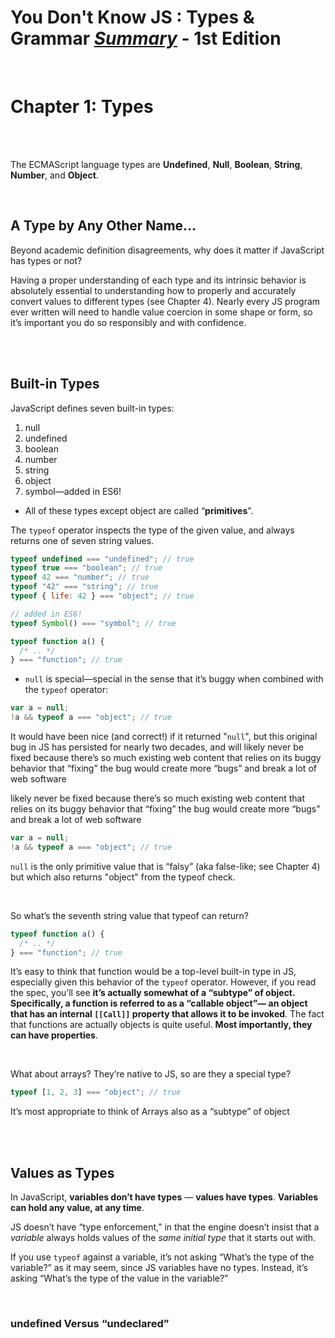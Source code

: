 # You Don't Know JS : Types & Grammar <ins>**_Summary_**</ins> - 1st Edition

<br>

# Chapter 1: Types

<br><br>

The ECMAScript language types are **Undefined**, **Null**, **Boolean**, **String**, **Number**, and **Object**.

<br>

## A Type by Any Other Name…

Beyond academic definition disagreements, why does it matter if JavaScript has types or not?

Having a proper understanding of each type and its intrinsic behavior is absolutely essential to understanding how to properly and accurately convert values to different types (see Chapter 4). Nearly every JS program ever written will need to handle value coercion in some shape or form, so it’s important you do so responsibly and
with confidence.

<br><br>

## Built-in Types

JavaScript defines seven built-in types:

1. null
2. undefined
3. boolean
4. number
5. string
6. object
7. symbol—added in ES6!

- All of these types except object are called “**primitives**”.

The `typeof` operator inspects the type of the given value, and always returns one of seven string values.

```js
typeof undefined === "undefined"; // true
typeof true === "boolean"; // true
typeof 42 === "number"; // true
typeof "42" === "string"; // true
typeof { life: 42 } === "object"; // true

// added in ES6!
typeof Symbol() === "symbol"; // true

typeof function a() {
  /* .. */
} === "function"; // true
```

- `null` is special—special in the sense that it’s buggy when combined with the `typeof` operator:

```js
var a = null;
!a && typeof a === "object"; // true
```

It would have been nice (and correct!) if it returned "`null`", but this original bug in JS has persisted for nearly two decades, and will likely never be fixed because there’s so much existing web content that relies on its buggy behavior that “fixing” the bug would create more “bugs” and break a lot of web software

likely never be fixed because there’s so much existing web content that relies on its buggy behavior that “fixing” the bug would create more “bugs” and break a lot of web software

```js
var a = null;
!a && typeof a === "object"; // true
```

`null` is the only primitive value that is “falsy” (aka false-like; see Chapter 4) but which also returns "object" from the typeof check.

<br>

So what’s the seventh string value that typeof can return?

```js
typeof function a() {
  /* .. */
} === "function"; // true
```

It’s easy to think that function would be a top-level built-in type in JS, especially given this behavior of the `typeof` operator. However, if you read the spec, you’ll see **it’s actually somewhat of a “subtype” of object. Specifically, a function is referred to as a “callable object”— an object that has an internal `[[Call]]` property that allows it to be invoked**. The fact that functions are actually objects is quite useful. **Most importantly, they can have properties**.

<br>

What about arrays? They’re native to JS, so are they a special type?

```js
typeof [1, 2, 3] === "object"; // true
```

It’s most appropriate to think of Arrays also as a “subtype” of object

<br><br>

## Values as Types

In JavaScript, **variables don’t have types** — **values have types**. **Variables can hold any value, at any time**.

JS doesn’t have “type enforcement,” in that the engine doesn’t insist that a _variable_ always holds values of the _same initial type_ that it starts out with.

If you use `typeof` against a variable, it’s not asking “What’s the type of the variable?” as it may seem, since JS variables have no types. Instead, it’s asking “What’s the type of the value in the variable?”

<br>

### undefined Versus “undeclared”

